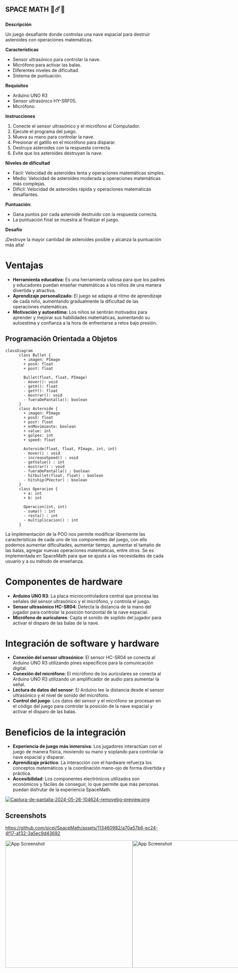 ## SPACE MATH 🚀☄️🔢

**Descripción**

Un juego desafiante donde controlas una nave espacial para destruir asteroides con operaciones matemáticas.

**Características**

* Sensor ultrasónico para controlar la nave.
* Micrófono para activar las balas.
* Diferentes niveles de dificultad.
* Sistema de puntuación.

**Requisitos**

* Arduino UNO R3
* Sensor ultrasónico HY-SRF05.
* Micrófono.

**Instrucciones**

1. Conecte el sensor ultrasónico y el micrófono al Computador.
2. Ejecute el programa del juego.
3. Mueva su mano para controlar la nave.
4. Presionar el gatillo en el micrófono para disparar.
5. Destruya asteroides con la respuesta correcta.
6. Evite que los asteroides destruyan la nave.

**Niveles de dificultad**

* Fácil: Velocidad de asteroides lenta y operaciones matemáticas simples.
* Medio: Velocidad de asteroides moderada y operaciones matemáticas más complejas.
* Difícil: Velocidad de asteroides rápida y operaciones matemáticas desafiantes.

**Puntuación:**

* Gana puntos por cada asteroide destruido con la respuesta correcta.
* La puntuación final se muestra al finalizar el juego.

**Desafío**

¡Destruye la mayor cantidad de asteroides posible y alcanza la puntuación más alta!

# Ventajas
* **Herramienta educativa:** Es una herramienta valiosa para que los padres y educadores puedan enseñar matemáticas a los niños de una manera divertida y atractiva.
* **Aprendizaje personalizado:** El juego se adapta al ritmo de aprendizaje de cada niño, aumentando gradualmente la dificultad de las operaciones matemáticas.
* **Motivación y autoestima:** Los niños se sentirán motivados para aprender y mejorar sus habilidades matemáticas, aumentando su autoestima y confianza a la hora de enfrentarse a retos bajo presión.

## Programación Orientada a Objetos
```mermaid
classDiagram
      class Bullet {
        + imagen: PImage
        + posX: float
        + posY: float
        
        Bullet(float, float, PImage)
        - mover(): void
        - getX(): float
        - getY(): float
        - mostrar(): void
        - fueraDePantalla(): boolean
      }
      class Asteroide {
        + imagen: PImage
        + posX: float
        + posY: float
        + enMovimiento: boolean
        + value: int
        + golpes: int
        + speed: float
        
        Asteroide(float, float, PImage, int, int)
        - mover() : void
        - increaseSpeed() : void
        - getValue() : int
        - mostrar() : void
        - fueraDePantalla() : boolean
        - hitbullet(float, float) : boolean
        - hitship(PVector) : boolean
      }
      class Operacion {
        + a: int
        + b: int
        
        Operacion(int, int)
        - suma() : int
        - resta() : int
        - multiplicacion() : int
      }
```
La implementación de la POO nos permite modificar libremente las caracteristicas de cada uno de los componentes del juego, con ello podemos aumentar dificultades, aumentar tiempo, aumentar el tamaño de las balas, agregar nuevas operaciones
matematicas, entre otros. Se es implementada en SpaceMath para que se ajusta a las necesidades de cada usuario y a su método de enseñanza.

# Componentes de hardware

- **Arduino UNO R3**: La placa microcontroladora central que procesa las señales del sensor ultrasónico y el micrófono, y controla el juego.
- **Sensor ultrasónico HC-SR04**: Detecta la distancia de la mano del jugador para controlar la posición horizontal de la nave espacial.
- **Micrófono de auriculares**: Capta el sonido de soplido del jugador para activar el disparo de las balas de la nave.

# Integración de software y hardware

- **Conexión del sensor ultrasónico**: El sensor HC-SR04 se conecta al Arduino UNO R3 utilizando pines específicos para la comunicación digital.
- **Conexión del micrófono**: El micrófono de los auriculares se conecta al Arduino UNO R3 utilizando un amplificador de audio para aumentar la señal.
- **Lectura de datos del sensor**: El Arduino lee la distancia desde el sensor ultrasónico y el nivel de sonido del micrófono.
- **Control del juego**: Los datos del sensor y el micrófono se procesan en el código del juego para controlar la posición de la nave espacial y activar el disparo de las balas.

# Beneficios de la integración

- **Experiencia de juego más inmersiva**: Los jugadores interactúan con el juego de manera física, moviendo su mano y soplando para controlar la nave espacial y disparar.
- **Aprendizaje práctico**: La interacción con el hardware refuerza los conceptos matemáticos y la coordinación mano-ojo de forma divertida y práctica.
- **Accesibilidad**: Los componentes electrónicos utilizados son económicos y fáciles de conseguir, lo que permite que más personas puedan disfrutar de la experiencia SpaceMath.
  
[![Captura-de-pantalla-2024-05-26-104624-removebg-preview.png](https://i.postimg.cc/8zBvRP70/Captura-de-pantalla-2024-05-26-104624-removebg-preview.png)](https://postimg.cc/TK1hGxqV)


## Screenshots
https://github.com/sicei/SpaceMath/assets/113460982/a70a57b6-ec24-4f17-af32-3a5ec9d43692
<div style="display:flex;">
    <img src="https://i.postimg.cc/sxW9n7qw/Captura-de-pantalla-2024-03-05-113836.png" alt="App Screenshot" width="400"/>
    <img src="https://i.postimg.cc/J4cjGrLD/Captura-de-pantalla-2024-03-05-113923.png" alt="App Screenshot" width="400"/>
    <img src="https://i.postimg.cc/HnFvnpDP/Felicidades-sobreviviste-todas-las-rondas.jpg" alt="App Screenshot" width="400"/>
</div>
